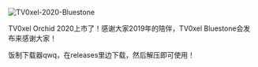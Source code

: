 
![TV0xel-2020-Bluestone](https://github.com/TeddyJi/TV0xel_Fanteam/edit/master/shotnew.png)



TV0xel Orchid 2020上市了！感谢大家2019年的陪伴，TV0xel Bluestone会发布来感谢大家！



饭制下载器qwq，在releases里边下载，然后解压即可使用！
